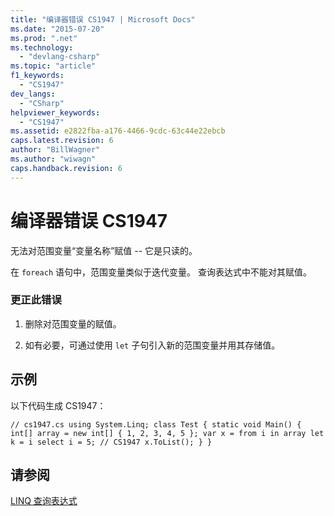 ```yaml
---
title: "编译器错误 CS1947 | Microsoft Docs"
ms.date: "2015-07-20"
ms.prod: ".net"
ms.technology: 
  - "devlang-csharp"
ms.topic: "article"
f1_keywords: 
  - "CS1947"
dev_langs: 
  - "CSharp"
helpviewer_keywords: 
  - "CS1947"
ms.assetid: e2822fba-a176-4466-9cdc-63c44e22ebcb
caps.latest.revision: 6
author: "BillWagner"
ms.author: "wiwagn"
caps.handback.revision: 6
---
```

# 编译器错误 CS1947
无法对范围变量“变量名称”赋值 \-\- 它是只读的。  
  
 在 `foreach` 语句中，范围变量类似于迭代变量。 查询表达式中不能对其赋值。  
  
### 更正此错误  
  
1.  删除对范围变量的赋值。  
  
2.  如有必要，可通过使用 `let` 子句引入新的范围变量并用其存储值。  
  
## 示例  
 以下代码生成 CS1947：  
  
```  
// cs1947.cs using System.Linq; class Test { static void Main() { int[] array = new int[] { 1, 2, 3, 4, 5 }; var x = from i in array let k = i select i = 5; // CS1947 x.ToList(); } }  
```  
  
## 请参阅  
 [LINQ 查询表达式](../../csharp/programming-guide/linq-query-expressions/index.md)